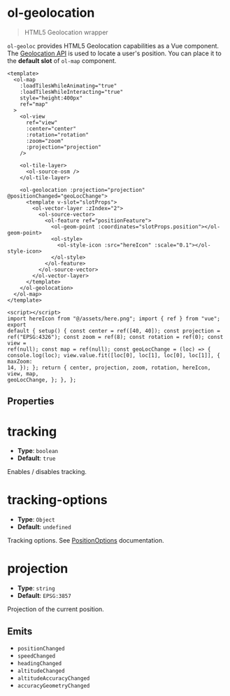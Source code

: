 # ol-geolocation

> HTML5 Geolocation wrapper

`ol-geoloc` provides HTML5 Geolocation capabilities as a Vue component.
The [Geolocation API](https://www.w3.org/TR/geolocation-API/) is used to locate
a user's position. You can place it to the **default slot** of `ol-map` component.

<script setup>
import GeoLocationDemo from "@demos/GeoLocationDemo.vue"
</script>

<ClientOnly>
<GeoLocationDemo />
</ClientOnly>

```vue
<template>
  <ol-map
    :loadTilesWhileAnimating="true"
    :loadTilesWhileInteracting="true"
    style="height:400px"
    ref="map"
  >
    <ol-view
      ref="view"
      :center="center"
      :rotation="rotation"
      :zoom="zoom"
      :projection="projection"
    />

    <ol-tile-layer>
      <ol-source-osm />
    </ol-tile-layer>

    <ol-geolocation :projection="projection" @positionChanged="geoLocChange">
      <template v-slot="slotProps">
        <ol-vector-layer :zIndex="2">
          <ol-source-vector>
            <ol-feature ref="positionFeature">
              <ol-geom-point :coordinates="slotProps.position"></ol-geom-point>
              <ol-style>
                <ol-style-icon :src="hereIcon" :scale="0.1"></ol-style-icon>
              </ol-style>
            </ol-feature>
          </ol-source-vector>
        </ol-vector-layer>
      </template>
    </ol-geolocation>
  </ol-map>
</template>

<script></script>
import hereIcon from "@/assets/here.png"; import { ref } from "vue"; export
default { setup() { const center = ref([40, 40]); const projection =
ref("EPSG:4326"); const zoom = ref(8); const rotation = ref(0); const view =
ref(null); const map = ref(null); const geoLocChange = (loc) => {
console.log(loc); view.value.fit([loc[0], loc[1], loc[0], loc[1]], { maxZoom:
14, }); }; return { center, projection, zoom, rotation, hereIcon, view, map,
geoLocChange, }; }, };
```

## Properties

# tracking

- **Type**: `boolean`
- **Default**: `true`

Enables / disables tracking.

# tracking-options

- **Type**: `Object`
- **Default**: `undefined`

Tracking options. See [PositionOptions](https://www.w3.org/TR/geolocation-API/#position_options_interface) documentation.

# projection

- **Type**: `string`
- **Default**: `EPSG:3857`

Projection of the current position.

## Emits

- `positionChanged`
- `speedChanged`
- `headingChanged`
- `altitudeChanged`
- `altitudeAccuracyChanged`
- `accuracyGeometryChanged`
